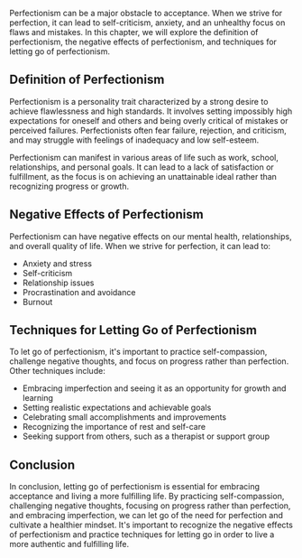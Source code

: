 
Perfectionism can be a major obstacle to acceptance. When we strive for perfection, it can lead to self-criticism, anxiety, and an unhealthy focus on flaws and mistakes. In this chapter, we will explore the definition of perfectionism, the negative effects of perfectionism, and techniques for letting go of perfectionism.

Definition of Perfectionism
---------------------------

Perfectionism is a personality trait characterized by a strong desire to achieve flawlessness and high standards. It involves setting impossibly high expectations for oneself and others and being overly critical of mistakes or perceived failures. Perfectionists often fear failure, rejection, and criticism, and may struggle with feelings of inadequacy and low self-esteem.

Perfectionism can manifest in various areas of life such as work, school, relationships, and personal goals. It can lead to a lack of satisfaction or fulfillment, as the focus is on achieving an unattainable ideal rather than recognizing progress or growth.

Negative Effects of Perfectionism
---------------------------------

Perfectionism can have negative effects on our mental health, relationships, and overall quality of life. When we strive for perfection, it can lead to:

* Anxiety and stress
* Self-criticism
* Relationship issues
* Procrastination and avoidance
* Burnout

Techniques for Letting Go of Perfectionism
------------------------------------------

To let go of perfectionism, it's important to practice self-compassion, challenge negative thoughts, and focus on progress rather than perfection. Other techniques include:

* Embracing imperfection and seeing it as an opportunity for growth and learning
* Setting realistic expectations and achievable goals
* Celebrating small accomplishments and improvements
* Recognizing the importance of rest and self-care
* Seeking support from others, such as a therapist or support group

Conclusion
----------

In conclusion, letting go of perfectionism is essential for embracing acceptance and living a more fulfilling life. By practicing self-compassion, challenging negative thoughts, focusing on progress rather than perfection, and embracing imperfection, we can let go of the need for perfection and cultivate a healthier mindset. It's important to recognize the negative effects of perfectionism and practice techniques for letting go in order to live a more authentic and fulfilling life.
